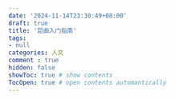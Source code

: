 ```yaml
---
date: '2024-11-14T23:30:49+08:00'
draft: true
title: '昆曲入门指南'
tags: 
- null
categories: 人文
comment : true
hidden: false
showToc: true # show contents
TocOpen: true # open contents automantically
---
```

